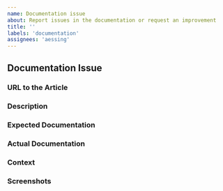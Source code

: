```yaml
---
name: Documentation issue
about: Report issues in the documentation or request an improvement
title: ''
labels: 'documentation'
assignees: 'aessing'
---
```


## Documentation Issue

### URL to the Article

<!-- Please provide the URL to the document that you report the issue for. -->

### Description

<!-- Please include a detailed summary of the request or to the issue itself. -->

### Expected Documentation

<!-- Please provide a description of the expected documentation. -->

### Actual Documentation

<!-- Please provide a description of the actual documentation. -->

### Context

<!-- How has this issue affected you? What were you trying to accomplish? -->

### Screenshots

<!-- If applicable, please add screenshots to help explain the issue. -->
